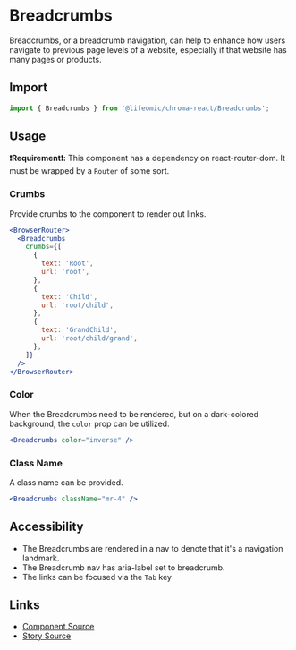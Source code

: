 # Breadcrumbs

Breadcrumbs, or a breadcrumb navigation, can help to enhance how users navigate
to previous page levels of a website, especially if that website has many pages
or products.

## Import

```jsx
import { Breadcrumbs } from '@lifeomic/chroma-react/Breadcrumbs';
```

<!-- STORY -->

## Usage

**:exclamation:Requirement:exclamation::** This component has a dependency on
react-router-dom. It must be wrapped by a `Router` of some sort.

### Crumbs

Provide crumbs to the component to render out links.

```jsx
<BrowserRouter>
  <Breadcrumbs
    crumbs={[
      {
        text: 'Root',
        url: 'root',
      },
      {
        text: 'Child',
        url: 'root/child',
      },
      {
        text: 'GrandChild',
        url: 'root/child/grand',
      },
    ]}
  />
</BrowserRouter>
```

### Color

When the Breadcrumbs need to be rendered, but on a dark-colored background, the
`color` prop can be utilized.

```jsx
<Breadcrumbs color="inverse" />
```

### Class Name

A class name can be provided.

```jsx
<Breadcrumbs className="mr-4" />
```

## Accessibility

- The Breadcrumbs are rendered in a nav to denote that it's a navigation
  landmark.
- The Breadcrumb nav has aria-label set to breadcrumb.
- The links can be focused via the `Tab` key

## Links

- [Component Source](https://github.com/lifeomic/chroma-react/blob/master/src/components/Breadcrumbs/Breadcrumbs.tsx)
- [Story Source](https://github.com/lifeomic/chroma-react/blob/master/stories/components/Breadcrumbs/Breadcrumbs.stories.tsx)
